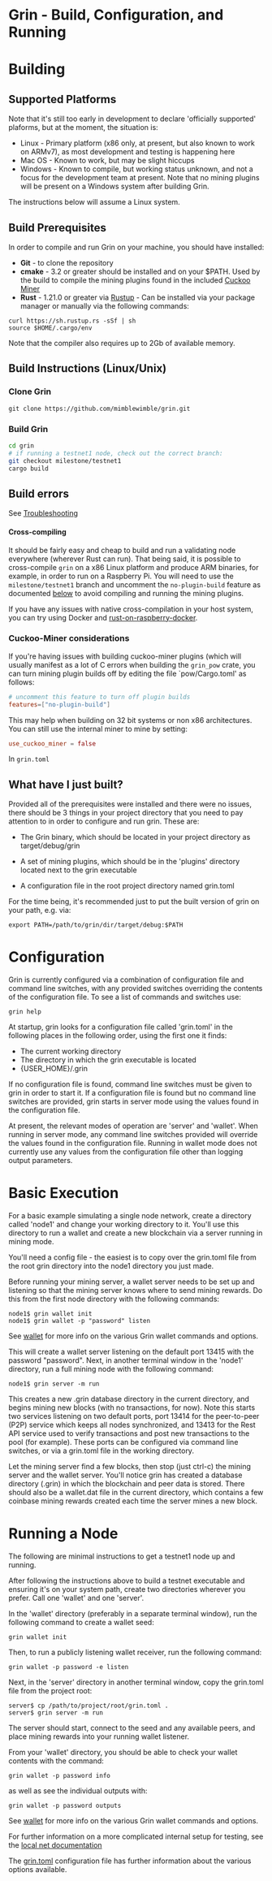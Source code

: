# Grin - Build, Configuration, and Running

# Building

## Supported Platforms

Note that it's still too early in development to declare 'officially supported' plaforms, but at the moment, the situation is:

* Linux - Primary platform (x86 only, at present, but also known to work on ARMv7), as most development and testing is happening here
* Mac OS - Known to work, but may be slight hiccups
* Windows - Known to compile, but working status unknown, and not a focus for the development team at present. Note that no mining plugins will be present on a Windows system after building Grin.

The instructions below will assume a Linux system.

## Build Prerequisites

In order to compile and run Grin on your machine, you should have installed:

* <b>Git</b> - to clone the repository
* <b>cmake</b> - 3.2 or greater should be installed and on your $PATH. Used by the build to compile the mining plugins found in the included [Cuckoo Miner](https://github.com/mimblewimble/cuckoo-miner)
* <b>Rust</b> - 1.21.0 or greater via [Rustup](https://www.rustup.rs/) - Can be installed via your package manager or manually via the following commands:
```
curl https://sh.rustup.rs -sSf | sh
source $HOME/.cargo/env
```
Note that the compiler also requires up to 2Gb of available memory.  

## Build Instructions (Linux/Unix)


### Clone Grin

```
git clone https://github.com/mimblewimble/grin.git
```

### Build Grin
```sh
cd grin
# if running a testnet1 node, check out the correct branch:
git checkout milestone/testnet1
cargo build
```
## Build errors
See [Troubleshooting](faq.md#troubleshooting)

#### Cross-compiling

It should be fairly easy and cheap to build and run a validating node everywhere (wherever Rust can run). That being said, it is possible to cross-compile `grin` on a x86 Linux platform and produce ARM binaries, for example, in order to run on a Raspberry Pi. You will need to use the `milestone/testnet1` branch and uncomment the `no-plugin-build` feature as documented [below](#cuckoo-miner-considerations) to avoid compiling and running the mining plugins.

If you have any issues with native cross-compilation in your host system, you can try using Docker and [rust-on-raspberry-docker](https://github.com/kargakis/rust-on-raspberry-docker).

### Cuckoo-Miner considerations

If you're having issues with building cuckoo-miner plugins (which will usually manifest as a lot of C errors when building the `grin_pow` crate, you can turn mining plugin builds off by editing the file `pow/Cargo.toml' as follows:

```toml
# uncomment this feature to turn off plugin builds
features=["no-plugin-build"]
```

This may help when building on 32 bit systems or non x86 architectures. You can still use the internal miner to mine by setting:

```toml
use_cuckoo_miner = false
```

In `grin.toml`

## What have I just built?

Provided all of the prerequisites were installed and there were no issues, there should be 3 things in your project directory that you need to pay attention to in order to configure and run grin. These are:

* The Grin binary, which should be located in your project directory as target/debug/grin

* A set of mining plugins, which should be in the 'plugins' directory located next to the grin executable

* A configuration file in the root project directory named grin.toml

For the time being, it's recommended just to put the built version of grin on your path, e.g. via:

```
export PATH=/path/to/grin/dir/target/debug:$PATH
```

# Configuration

Grin is currently configured via a combination of configuration file and command line switches, with any provided switches overriding the contents of the configuration file. To see a list of commands and switches use:

```
grin help
```

At startup, grin looks for a configuration file called 'grin.toml' in the following places in the following order, using the first one it finds:

* The current working directory
* The directory in which the grin executable is located
* {USER_HOME}/.grin

If no configuration file is found, command line switches must be given to grin in order to start it. If a configuration file is found but no command line switches are provided, grin starts in server mode using the values found in the configuration file.

At present, the relevant modes of operation are 'server' and 'wallet'. When running in server mode, any command line switches provided will override the values found in the configuration file. Running in wallet mode does not currently use any values from the configuration file other than logging output parameters.

# Basic Execution

For a basic example simulating a single node network, create a directory called 'node1' and change your working directory to it. You'll use this directory to run a wallet and create a new blockchain via a server running in mining mode.

You'll need a config file - the easiest is to copy over the grin.toml file from the root grin directory into the node1 directory you just made.

Before running your mining server, a wallet server needs to be set up and listening so that the mining server knows where to send mining rewards. Do this from the first node directory with the following commands:

```
node1$ grin wallet init
node1$ grin wallet -p "password" listen
```

See [wallet](wallet.md) for more info on the various Grin wallet commands and options.

This will create a wallet server listening on the default port 13415 with the password "password". Next, in another terminal window in the 'node1' directory, run a full mining node with the following command:

```
node1$ grin server -m run
```

This creates a new .grin database directory in the current directory, and begins mining new blocks (with no transactions, for now). Note this starts two services listening on two default ports,
port 13414 for the peer-to-peer (P2P) service which keeps all nodes synchronized, and 13413 for the Rest API service used to verify transactions and post new transactions to the pool (for example). These ports can be configured via command line switches, or via a grin.toml file in the working directory.

Let the mining server find a few blocks, then stop (just ctrl-c) the mining server and the wallet server. You'll notice grin has created a database directory (.grin) in which the blockchain and peer data is stored. There should also be a wallet.dat file in the current directory, which contains a few coinbase mining rewards created each time the server mines a new block.

# Running a Node

The following are minimal instructions to get a testnet1 node up and running.

After following the instructions above to build a testnet executable and ensuring it's on your system path, create two directories wherever you prefer. Call one 'wallet' and one 'server'.

In the 'wallet' directory (preferably in a separate terminal window), run the following command to create a wallet seed:

```
grin wallet init
```

Then, to run a publicly listening wallet receiver, run the following command:

```
grin wallet -p password -e listen
```

Next, in the 'server' directory in another terminal window, copy the grin.toml file from the project root:

```
server$ cp /path/to/project/root/grin.toml .
server$ grin server -m run
```

The server should start, connect to the seed and any available peers, and place mining rewards into your running wallet listener.

From your 'wallet' directory, you should be able to check your wallet contents with the command:

```
grin wallet -p password info
```
as well as see the individual outputs with:
```
grin wallet -p password outputs
```

See [wallet](wallet.md) for more info on the various Grin wallet commands and options.

For further information on a more complicated internal setup for testing, see the [local net documentation](local_net.md)

The [grin.toml](../grin.toml) configuration file has further information about the various options available.
